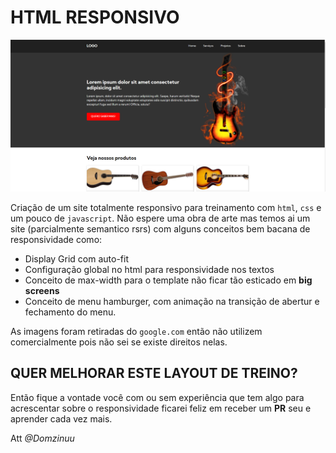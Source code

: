 # HTML RESPONSIVO

![git cover](img/git_cover.png)

Criação de um site totalmente responsivo para treinamento com `html`, `css` e um pouco de `javascript`.
Não espere uma obra de arte mas temos ai um site (parcialmente semantico rsrs) com alguns conceitos bem bacana de responsividade como:

- Display Grid com auto-fit
- Configuração global no html para responsividade nos textos
- Conceito de max-width para o template não ficar tão esticado em **big screens**
- Conceito de menu hamburger, com animação na transição de abertur e fechamento do menu.


As imagens foram retiradas do `google.com` então não utilizem comercialmente pois não sei se existe direitos nelas.

## QUER MELHORAR ESTE LAYOUT DE TREINO?

Então fique a vontade você com ou sem experiência que tem algo para acrescentar sobre o responsividade ficarei feliz em receber um **PR** seu e aprender cada vez mais.

Att
_@Domzinuu_